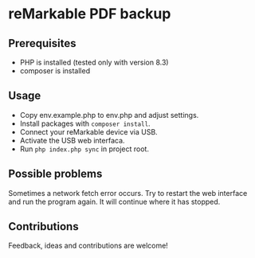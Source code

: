 # reMarkable PDF backup

## Prerequisites

- PHP is installed (tested only with version 8.3)
- composer is installed

## Usage

- Copy env.example.php to env.php and adjust settings.
- Install packages with `composer install`.
- Connect your reMarkable device via USB.
- Activate the USB web interfaca.
- Run `php index.php sync` in project root.

## Possible problems

Sometimes a network fetch error occurs. Try to restart the web interface and run the program again. It will continue where it has stopped.

## Contributions

Feedback, ideas and contributions are welcome!
